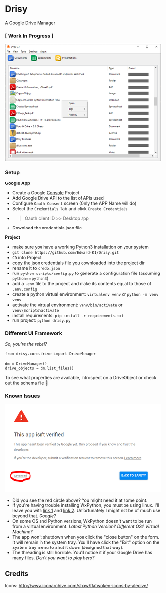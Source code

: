 # Drisy
A Google Drive Manager

### [ Work In Progress ]

![demo image](resources/images/new-demo.png?raw=true)

### Setup

**Google App**

- Create a Google [Console](https://console.developers.google.com) Project
- Add Google Drive API to the list of APIs used
- Configure `Oauth Consent` screen (Only the APP Name will do)
- Select the `Credentials` Tab and click `Create Credentials`
- > Oauth client ID >> Desktop app
- Download the credentials json file


**Project**

- make sure you have a working Python3 installation on your system
- `git clone https://github.com/Edward-K1/Drisy.git`
- `CD` into Project
- copy the json credentials file you downloaded into the project dir
- rename it to `credo.json`
- run `python scripts/config.py` to generate a configuration file (assuming `python`==`python3`)
- add a `.env` file to the project and make its contents equal to those of `.env.config`
- create a python virtual environment: `virtualenv venv` or `python -m venv venv`
- activate the virtual environment: `venv/bin/activate` or `venv\Scripts\activate`
- install requirements: `pip install -r requirements.txt`
- run project: `python drisy.py`

### Different UI Framework
*So, you're the rebel?*

```
from drisy.core.drive import DriveManager

dm = DriveManager()
drive_objects = dm.list_files()

```
To see what properties are available, introspect on a DriveObject or check out the schema file :see_no_evil:

### Known Issues
![Google Cop](resources/images/google-cop.PNG?raw=true)
- Did you see the red circle above? You might need it at some point.
- If you're having trouble installing WxPython, you must be using linux. I'll leave you with [link 1](https://shanemcd.org/2020/05/03/how-to-install-wxpython-in-a-python-virtual-environment-on-debian-buster/) and [link 2](https://wiki.wxpython.org/How%20to%20install%20wxPython). 
Unfortunately I might not be of much use beyond that. *Google?*
- On some OS and Python versions, WxPython doesn't want to be run from a virtual environment. *Latest Python Version? Different OS? Virtual Machine?*
- The app won't shutdown when you click the "close button" on the form. It will remain in the system tray. You'll have click the "Exit" option on the system tray menu to shut it down (designed that way).
- The threading is still horrible. You'll notice it if your Google Drive has many files. *Don't you want to play hero?*

## Credits
Icons: http://www.iconarchive.com/show/flatwoken-icons-by-alecive/
